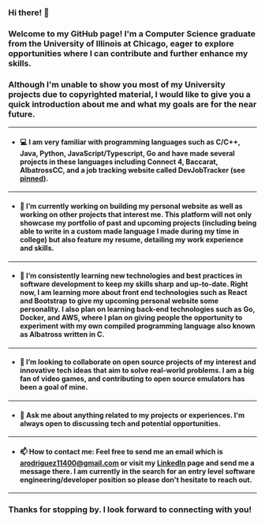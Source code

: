 ### Hi there! 👋

### Welcome to my GitHub page! I'm a Computer Science graduate from the University of Illinois at Chicago, eager to explore opportunities where I can contribute and further enhance my skills.

### Although I'm unable to show you most of my University projects due to copyrighted material, I would like to give you a quick introduction about me and what my goals are for the near future.

---

- #### 💻 I am very familiar with programming languages such as C/C++, Java, Python, JavaScript/Typescript, Go and have made several projects in these languages including Connect 4, Baccarat, AlbatrossCC, and a job tracking website called DevJobTracker (see [pinned](https://github.com/derppop/devjobtracker)).

---

- #### 🔭 I’m currently working on building my personal website as well as working on other projects that interest me. This platform will not only showcase my portfolio of past and upcoming projects (including being able to write in a custom made language I made during my time in college) but also feature my resume, detailing my work experience and skills.

---

- #### 🌱 I’m consistently learning new technologies and best practices in software development to keep my skills sharp and up-to-date. Right now, I am learning more about front end technologies such as React and Bootstrap to give my upcoming personal website some personality. I also plan on learning back-end technologies such as Go, Docker, and AWS, where I plan on giving people the opportunity to experiment with my own compiled programming language also known as Albatross written in C.

---

- #### 👯 I’m looking to collaborate on open source projects of my interest and innovative tech ideas that aim to solve real-world problems. I am a big fan of video games, and contributing to open source emulators has been a goal of mine.

---

- #### 💬 Ask me about anything related to my projects or experiences. I'm always open to discussing tech and potential opportunities.

---

- #### 📫 How to contact me: Feel free to send me an email which is arodriguez11400@gmail.com or visit my [LinkedIn](https://www.linkedin.com/in/arodriguez11400/) page and send me a message there. I am currently in the search for an entry level software engineering/developer position so please don't hesitate to reach out.

---

### Thanks for stopping by. I look forward to connecting with you!
